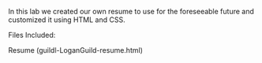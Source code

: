 In this lab we created our own resume to use for the foreseeable future and customized it using HTML and CSS.



Files Included:



Resume (guildl-LoganGuild-resume.html)

